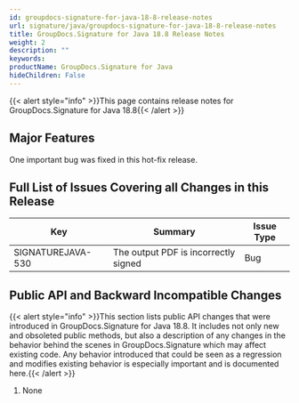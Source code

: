 ```yaml
---
id: groupdocs-signature-for-java-18-8-release-notes
url: signature/java/groupdocs-signature-for-java-18-8-release-notes
title: GroupDocs.Signature for Java 18.8 Release Notes
weight: 2
description: ""
keywords: 
productName: GroupDocs.Signature for Java
hideChildren: False
---
```

{{< alert style="info" >}}This page contains release notes for GroupDocs.Signature for Java 18.8{{< /alert >}}

## Major Features

One important bug was fixed in this hot-fix release.

## Full List of Issues Covering all Changes in this Release

| Key | Summary | Issue Type |
| --- | --- | --- |
| SIGNATUREJAVA-530 | The output PDF is incorrectly signed | Bug |

## Public API and Backward Incompatible Changes

{{< alert style="info" >}}This section lists public API changes that were introduced in GroupDocs.Signature for Java 18.8. It includes not only new and obsoleted public methods, but also a description of any changes in the behavior behind the scenes in GroupDocs.Signature which may affect existing code. Any behavior introduced that could be seen as a regression and modifies existing behavior is especially important and is documented here.{{< /alert >}}

1.  None
